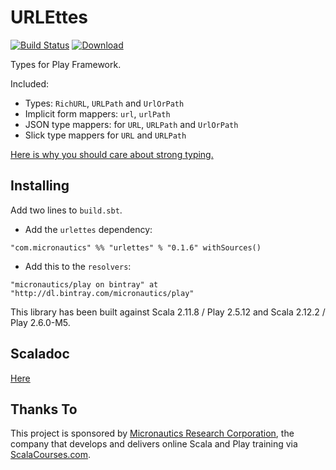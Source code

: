 # URLEttes

[![Build Status](https://travis-ci.org/mslinn/urlettes.svg?branch=master)](https://travis-ci.org/mslinn/urlettes)
[ ![Download](https://api.bintray.com/packages/micronautics/play/urlettes/images/download.svg) ](https://bintray.com/micronautics/play/urlettes/_latestVersion)

Types for Play Framework.

Included:
* Types: `RichURL`, `URLPath` and `UrlOrPath`
* Implicit form mappers: `url`, `urlPath`
* JSON type mappers: for `URL`, `URLPath` and `UrlOrPath`
* Slick type mappers for `URL` and `URLPath`

[Here is why you should care about strong typing.](http://pchiusano.github.io/2016-09-15/static-vs-dynamic.html)

## Installing ##

Add two lines to `build.sbt`.

 * Add the `urlettes` dependency:
````
"com.micronautics" %% "urlettes" % "0.1.6" withSources()
````

 * Add this to the `resolvers`:
````
"micronautics/play on bintray" at "http://dl.bintray.com/micronautics/play"
````

This library has been built against Scala 2.11.8 / Play 2.5.12 and Scala 2.12.2 / Play 2.6.0-M5.

## Scaladoc
[Here](http://mslinn.github.io/urlettes/latest/api/)

## Thanks To

This project is sponsored by [Micronautics Research Corporation](http://www.micronauticsresearch.com/),
the company that develops and delivers online Scala and Play training via [ScalaCourses.com](http://www.ScalaCourses.com).
